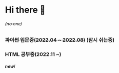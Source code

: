 ### <h1>Hi there 👋</h1><h6><del>(no one)</del></h6>
### <del>파이썬 입문중(2022.04 ~ 2022.08)</del> (잠시 쉬는중)
### HTML 공부중(2022.11 ~) <h6><b>new!</b></h6>
<!--
**SonSeolHui/SonSeolHui** is a ✨ _special_ ✨ repository because its `README.md` (this file) appears on your GitHub profile.

Here are some ideas to get you started:

- 🔭 I’m currently working on ...
- 🌱 I’m currently learning ...
- 👯 I’m looking to collaborate on ...
- 🤔 I’m looking for help with ...
- 💬 Ask me about ...
- 📫 How to reach me: ...
- 😄 Pronouns: ...
- ⚡ Fun fact: ...
-->
